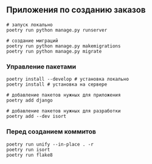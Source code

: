 ## Приложения по созданию заказов

####

```shell script
# запуск локально
poetry run python manage.py runserver

# создание миграций
poetry run python manage.py makemigrations
poetry run python manage.py migrate
```

### Управление пакетами
```shell script
poetry install --develop # установка локально
poetry install # установка на сервере

# добавление пакетов нужных для приложения
poetry add django  

# добавление пакетов нужных для разработки
poetry add --dev isort  
```

### Перед созданием коммитов
```shell script
poetry run unify --in-place . -r
poetry run isort
poetry run flake8
```

